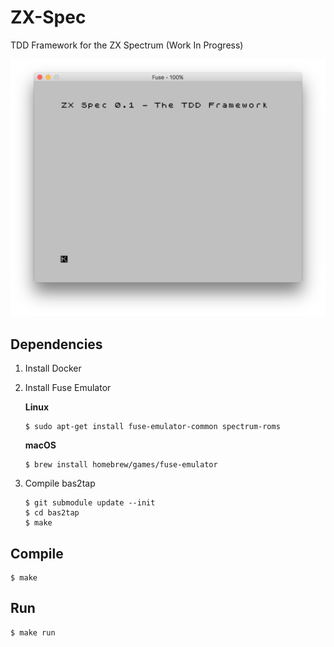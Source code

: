 # ZX-Spec
TDD Framework for the ZX Spectrum (Work In Progress)

<p align="center">
    <img src="https://github.com/rhargreaves/zx-spec/raw/master/docs/initial.png" width="600" />
</p>

## Dependencies

1. Install Docker
2. Install Fuse Emulator
    
    **Linux**

    ```
    $ sudo apt-get install fuse-emulator-common spectrum-roms
    ```
    
    **macOS**
    
    ```
    $ brew install homebrew/games/fuse-emulator
    ```

3. Compile bas2tap

    ```
    $ git submodule update --init
    $ cd bas2tap
    $ make
    ```

## Compile

```
$ make
```

## Run

```
$ make run
```
